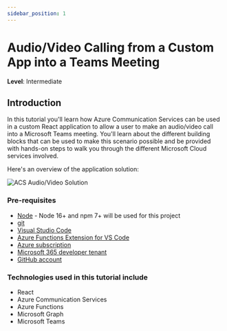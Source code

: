 ```yaml
---
sidebar_position: 1
---
```


# Audio/Video Calling from a Custom App into a Teams Meeting

**Level**: Intermediate

## Introduction

In this tutorial you'll learn how Azure Communication Services can be used in a custom React application to allow a user to make an audio/video call into a Microsoft Teams meeting. You'll learn about the different building blocks that can be used to make this scenario possible and be provided with hands-on steps to walk you through the different Microsoft Cloud services involved. 

Here's an overview of the application solution:

![ACS Audio/Video Solution](/img/acs-to-teams/architecture-no-title.png "Scenario Architecture")

### Pre-requisites
- [Node](https://nodejs.org) - Node 16+ and npm 7+ will be used for this project
- [git](https://learn.microsoft.com/devops/develop/git/install-and-set-up-git)
- [Visual Studio Code](https://code.visualstudio.com/)
- [Azure Functions Extension for VS Code](https://marketplace.visualstudio.com/items?itemName=ms-azuretools.vscode-azurefunctions)
- [Azure subscription](https://azure.microsoft.com/free/search)
- [Microsoft 365 developer tenant](https://developer.microsoft.com/microsoft-365/dev-program)
- [GitHub account](https://github.com)

### Technologies used in this tutorial include
- React
- Azure Communication Services
- Azure Functions
- Microsoft Graph
- Microsoft Teams